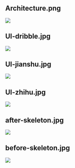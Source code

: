 ## Architecture.png

![](https://michael18811380328.github.io/images/./UI/Architecture.png)

## UI-dribble.jpg

![](https://michael18811380328.github.io/images/./UI/UI-dribble.jpg)

## UI-jianshu.jpg

![](https://michael18811380328.github.io/images/./UI/UI-jianshu.jpg)

## UI-zhihu.jpg

![](https://michael18811380328.github.io/images/./UI/UI-zhihu.jpg)

## after-skeleton.jpg

![](https://michael18811380328.github.io/images/./UI/after-skeleton.jpg)

## before-skeleton.jpg

![](https://michael18811380328.github.io/images/./UI/before-skeleton.jpg)

